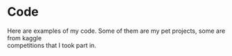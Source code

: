 # Code

Here are examples of my code. Some of them are my pet projects, some are from kaggle  
competitions that I took part in.











